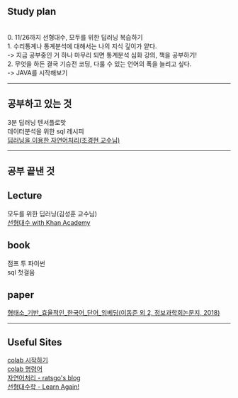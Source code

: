 ## Study plan
<br>
0. 11/26까지 선형대수, 모두를 위한 딥러닝 복습하기
<br>
1. 수리통계나 통계분석에 대해서는 나의 지식 깊이가 얕다.<br>
-> 지금 공부중인 거 하나 마무리 되면 통계분석 심화 강의, 책을 공부하기!<br>
2. 무엇을 하든 결국 기승전 코딩, 다룰 수 있는 언어의 폭을 늘리고 싶다.<br>
-> JAVA를 시작해보기

<hr>

## 공부하고 있는 것
3분 딥러닝 텐서플로맛<br>
데이터분석을 위한 sql 레시피<br>
[딥러닝을 이용한 자연어처리(조경현 교수님)](https://bangdaeng2.tistory.com/category/Lecture/%EB%94%A5%EB%9F%AC%EB%8B%9D%EC%9D%84%20%EC%9D%B4%EC%9A%A9%ED%95%9C%20%EC%9E%90%EC%97%B0%EC%96%B4%EC%B2%98%EB%A6%AC%28%EC%A1%B0%EA%B2%BD%ED%98%84%20%EA%B5%90%EC%88%98%EB%8B%98%29)

<hr>

## 공부 끝낸 것

## Lecture
모두를 위한 딥러닝(김성훈 교수님)<br>
[선형대수 with Khan Academy](https://bangdaeng2.tistory.com/category/Lecture/%EC%84%A0%ED%98%95%EB%8C%80%EC%88%98%20with%20Khan%20Academy)
## book
점프 투 파이썬<br>
sql 첫걸음
## paper
[형태소_기반_효율적인_한국어_단어_임베딩(이동준 외 2, 정보과학회논문지, 2018)](https://bangdaeng2.tistory.com/2?category=757926)

<hr>

## Useful Sites
[colab 시작하기](https://www.youtube.com/watch?v=XRBXMohjQos&t=462s)<br>
[colab 명령어](http://studycolab.blogspot.com/2018/05/bash.html)<br>
[자연어처리 - ratsgo's blog](https://ratsgo.github.io/)<br>
[선형대수학 - Learn Again!](https://twlab.tistory.com/category/Fundamentals/Linear%20Algebra)

